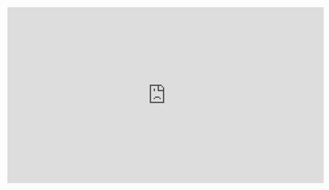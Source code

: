 <html>
 <body>
<iframe src="https://www.youtube.com/embed/wqBTV76cAOQ"
width="720" height="400" frameborder="0" allowfullscreen></iframe>
 </body>
</html>


